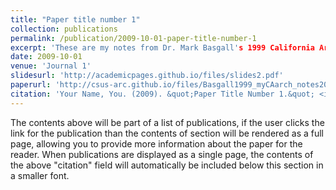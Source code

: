 ```yaml
---
title: "Paper title number 1"
collection: publications
permalink: /publication/2009-10-01-paper-title-number-1
excerpt: 'These are my notes from Dr. Mark Basgall's 1999 California Archaeology class.'
date: 2009-10-01
venue: 'Journal 1'
slidesurl: 'http://academicpages.github.io/files/slides2.pdf'
paperurl: 'http://csus-arc.github.io/files/Basgall1999_myCAarch_notes2024_06_08.pdf'
citation: 'Your Name, You. (2009). &quot;Paper Title Number 1.&quot; <i>Journal 1</i>. 1(1).'
---
```


The contents above will be part of a list of publications, if the user clicks the link for the publication than the contents of section will be rendered as a full page, allowing you to provide more information about the paper for the reader. When publications are displayed as a single page, the contents of the above "citation" field will automatically be included below this section in a smaller font.
